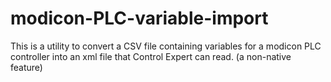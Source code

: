 # modicon-PLC-variable-import
This is a utility to convert a CSV file containing variables for a modicon PLC controller into an xml file that Control Expert can read. (a non-native feature)
